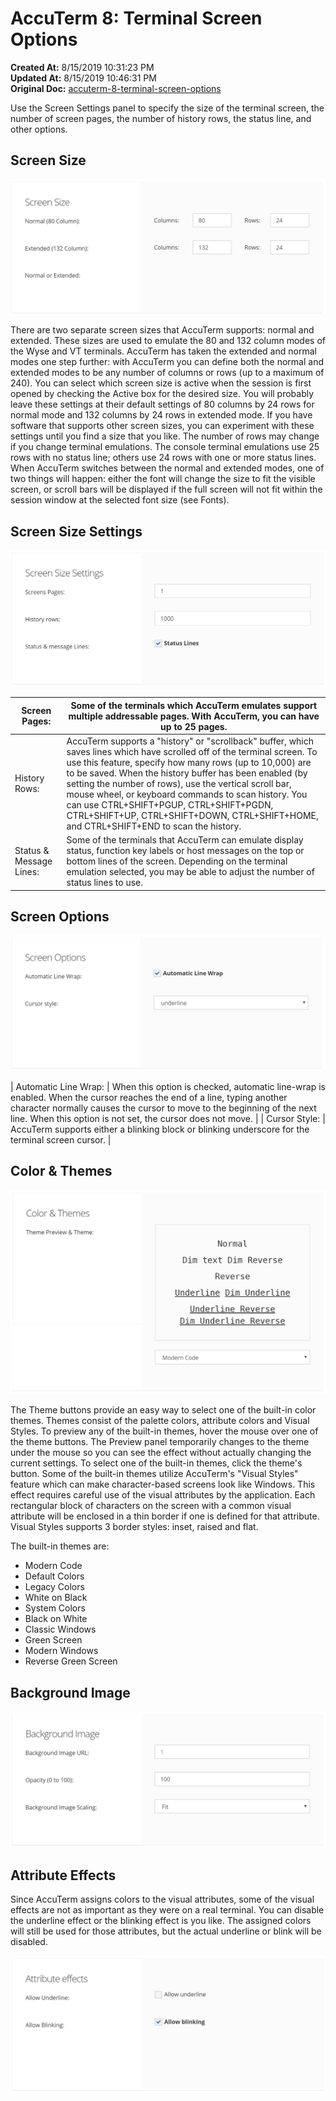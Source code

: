 # AccuTerm 8: Terminal Screen Options

**Created At:** 8/15/2019 10:31:23 PM  
**Updated At:** 8/15/2019 10:46:31 PM  
**Original Doc:** [accuterm-8-terminal-screen-options](https://docs.zumasys.com/accuterm/accuterm-8-terminal-screen-options)  


Use the Screen Settings panel to specify the size of the terminal screen, the number of screen pages, the number of history rows, the status line, and other options.



## Screen Size

![](./1565908334197-1565908334197.png)

There are two separate screen sizes that AccuTerm supports: normal and extended. These sizes are used to emulate the 80 and 132 column modes of the Wyse and VT terminals. AccuTerm has taken the extended and normal modes one step further: with AccuTerm you can define both the normal and extended modes to be any number of columns or rows (up to a maximum of 240). You can select which screen size is active when the session is first opened by checking the Active box for the desired size. You will probably leave these settings at their default settings of 80 columns by 24 rows for normal mode and 132 columns by 24 rows in extended mode. If you have software that supports other screen sizes, you can experiment with these settings until you find a size that you like. The number of rows may change if you change terminal emulations. The console terminal emulations use 25 rows with no status line; others use 24 rows with one or more status lines. When AccuTerm switches between the normal and extended modes, one of two things will happen: either the font will change the size to fit the visible screen, or scroll bars will be displayed if the full screen will not fit within the session window at the selected font size (see Fonts).



## Screen Size Settings

![](./1565908354377-1565908354377.png)


| Screen Pages: | Some of the terminals which AccuTerm emulates support multiple addressable pages. With AccuTerm, you can have up to 25 pages. |
| --- | --- |
| History Rows: | AccuTerm supports a "history" or "scrollback" buffer, which saves lines which have scrolled off of the terminal screen. To use this feature, specify how many rows (up to 10,000) are to be saved. When the history buffer has been enabled (by setting the number of rows), use the vertical scroll bar, mouse wheel, or keyboard commands to scan history. You can use CTRL+SHIFT+PGUP, CTRL+SHIFT+PGDN, CTRL+SHIFT+UP, CTRL+SHIFT+DOWN, CTRL+SHIFT+HOME, and CTRL+SHIFT+END to scan the history. |
| Status & Message Lines: | Some of the terminals that AccuTerm can emulate display status, function key labels or host messages on the top or bottom lines of the screen. Depending on the terminal emulation selected, you may be able to adjust the number of status lines to use. |


## Screen Options

![](./1565908375940-1565908375940.png)


| Automatic Line Wrap: | When this option is checked, automatic line-wrap is enabled. When the cursor reaches the end of a line, typing another character normally causes the cursor to move to the beginning of the next line. When this option is not set, the cursor does not move. |
| Cursor Style: | AccuTerm supports either a blinking block or blinking underscore for the terminal screen cursor. |




## Color & Themes

![](./1565908418391-1565908418391.png)

The Theme buttons provide an easy way to select one of the built-in color themes. Themes consist of the palette colors, attribute colors and Visual Styles. To preview any of the built-in themes, hover the mouse over one of the theme buttons. The Preview panel temporarily changes to the theme under the mouse so you can see the effect without actually changing the current settings. To select one of the built-in themes, click the theme's button. Some of the built-in themes utilize AccuTerm's "Visual Styles" feature which can make character-based screens look like Windows. This effect requires careful use of the visual attributes by the application. Each rectangular block of characters on the screen with a common visual attribute will be enclosed in a thin border if one is defined for that attribute. Visual Styles supports 3 border styles: inset, raised and flat.

The built-in themes are:

- Modern Code
- Default Colors
- Legacy Colors
- White on Black
- System Colors
- Black on White
- Classic Windows
- Green Screen
- Modern Windows
- Reverse Green Screen




## Background Image

![](./1565908438598-1565908438598.png)



## Attribute Effects

Since AccuTerm assigns colors to the visual attributes, some of the visual effects are not as important as they were on a real terminal. You can disable the underline effect or the blinking effect is you like. The assigned colors will still be used for those attributes, but the actual underline or blink will be disabled.

![](./1565908467771-1565908467771.png)
